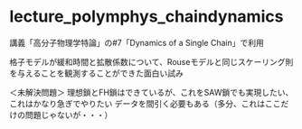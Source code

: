 # lecture_polymphys_chaindynamics

講義「高分子物理学特論」の#7「Dynamics of a Single Chain」で利用

格子モデルが緩和時間と拡散係数について、Rouseモデルと同じスケーリング則を与えることを観測することができた面白い試み

＜未解決問題＞ 
理想鎖とFH鎖はできているが、これをSAW鎖でも実現したい、これはかなり急ぎでやりたい
データを間引く必要もある（多分、これはここだけの問題じゃないが・・・）
